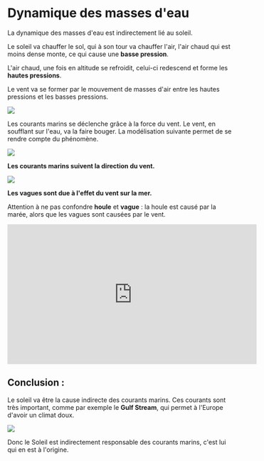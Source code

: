 # Dynamique des masses d'eau

La dynamique des masses d'eau est indirectement lié au soleil. 

Le soleil va chauffer le sol, qui à son tour va chauffer l'air, l'air chaud qui est moins dense monte, ce qui cause une **basse pression**.

L'air chaud, une fois en altitude se refroidit, celui-ci redescend et forme les **hautes pressions**. 

Le vent va se former par le mouvement de masses d'air entre les hautes pressions et les basses pressions. 


![](https://images.schoolmouv.fr/cycle4-svt-c05-img02.png)


Les courants marins se déclenche grâce à la force du vent. Le vent, en soufflant sur l'eau, va la faire bouger. La modélisation suivante permet de se rendre compte du phénomène. 

![](https://tpehydroliennes.webnode.fr/_files/200000069-8161a825bf/image007.png)

**Les courants marins suivent la direction du vent.**

![](https://www.sites.google.com/site/grainedesvt/_/rsrc/1479771123239/la-terre-vivante-et-active-5/courants%20marins.jpg)

**Les vagues sont due à l'effet du vent sur la mer.** 

Attention à ne pas confondre **houle** et **vague** : la houle est causé par la marée, alors que les vagues sont causées par le vent. 

<iframe width="560" height="315" src="https://www.youtube.com/embed/xyzVCTxSg0c" frameborder="0" allow="accelerometer; autoplay; clipboard-write; encrypted-media; gyroscope; picture-in-picture" allowfullscreen></iframe>


## Conclusion : 

Le soleil va être la cause indirecte des courants marins. Ces courants sont très important, comme par exemple le **Gulf Stream**, qui permet à l'Europe d'avoir un climat doux.

![](https://s1.qwant.com/thumbr/700x0/b/5/a5f4341063229899456c438ea40c735cf74905d460134139bdb370e4a62f18/1200px-Ocean_currents_1943.jpg?u=https%3A%2F%2Fupload.wikimedia.org%2Fwikipedia%2Fcommons%2Fthumb%2F7%2F7b%2FOcean_currents_1943.jpg%2F1200px-Ocean_currents_1943.jpg&q=0&b=1&p=0&a=1) 


Donc le Soleil est indirectement responsable des courants marins, c'est lui qui en est à l'origine. 










